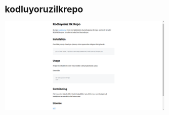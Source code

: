 # kodluyoruzilkrepo
![alt text](https://raw.githubusercontent.com/Kodluyoruz/taskforce/main/git/odev1/figures/markdown.png)




